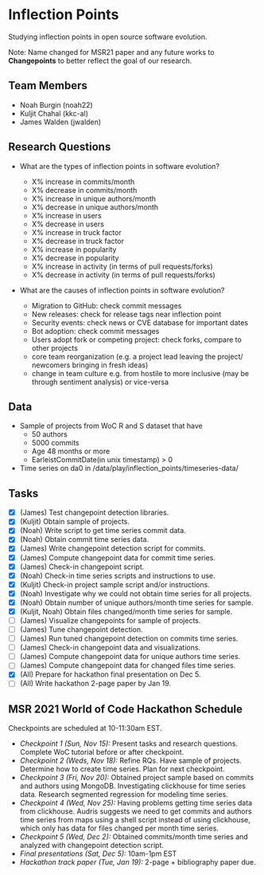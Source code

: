 # Inflection Points

Studying inflection points in open source software evolution.

Note: Name changed for MSR21 paper and any future works to __Changepoints__ to better reflect the goal of our research.

## Team Members

  * Noah Burgin (noah22)
  * Kuljit Chahal (kkc-al)
  * James Walden (jwalden)

## Research Questions
  * What are the types of inflection points in software evolution?
      * X% increase in commits/month
      * X% decrease in commits/month
      * X% increase in unique authors/month
      * X% decrease in unique authors/month
      * X% increase in users
      * X% decrease in users
      * X% increase in truck factor
      * X% decrease in truck factor
      * X% increase in popularity
      * X% decrease in popularity
      * X% increase in activity (in terms of pull requests/forks) 
      * X% decrease in activity (in terms of pull requests/forks)
     
  * What are the causes of inflection points in software evolution?
      * Migration to GitHub: check commit messages
      * New releases: check for release tags near inflection point
      * Security events: check news or CVE database for important dates
      * Bot adoption: check commit messages
      * Users adopt fork or competing project: check forks, compare to other projects 
      * core team reorganization (e.g. a project lead leaving the project/ newcomers bringing in fresh ideas)
      * change in team culture e.g. from hostile to more inclusive (may be through sentiment analysis) or vice-versa

## Data
  * Sample of projects from WoC R and S dataset that have
      * 50 authors
      * 5000 commits
      * Age 48 months or more
      * EarleistCommitDate(in unix timestamp) > 0
  * Time series on da0 in /data/play/inflection_points/timeseries-data/

## Tasks

  * [X] (James) Test changepoint detection libraries.
  * [X] (Kuljit) Obtain sample of projects.
  * [X] (Noah) Write script to get time series commit data.
  * [X] (Noah) Obtain commit time series data.
  * [X] (James) Write changepoint detection script for commits.
  * [X] (James) Compute changepoint data for commit time series.
  * [X] (James) Check-in changepoint script.
  * [X] (Noah) Check-in time series scripts and instructions to use.
  * [X] (Kuljit) Check-in project sample script and/or instructions.
  * [X] (Noah) Investigate why we could not obtain time series for all projects.
  * [X] (Noah) Obtain number of unique authors/month time series for sample.
  * [X] (Kuljit, Noah) Obtain files changed/month time series for sample.
  * [ ] (James) Visualize changepoints for sample of projects.
  * [ ] (James) Tune changepoint detection.
  * [ ] (James) Run tuned changepoint detection on commits time series.
  * [ ] (James) Check-in changepoint data and visualizations.
  * [ ] (James) Compute changepoint data for unique authors time series.
  * [ ] (James) Compute changepoint data for changed files time series.
  * [X] (All) Prepare for hackathon final presentation on Dec 5.
  * [ ] (All) Write hackathon 2-page paper by Jan 19.

## MSR 2021 World of Code Hackathon Schedule

Checkpoints are scheduled at 10-11:30am EST.

  * *Checkpoint 1 (Sun, Nov 15):* Present tasks and research questions. Complete WoC tutorial before or after checkpoint.
  * *Checkpoint 2 (Weds, Nov 18):* Refine RQs. Have sample of projects. Determine how to create time series. Plan for next checkpoint.
  * *Checkpoint 3 (Fri, Nov 20):* Obtained project sample based on commits and authors using MongoDB. Investigating clickhouse for time series data. Research segmented regression for modeling time series.
  * *Checkpoint 4 (Wed, Nov 25):* Having problems getting time series data from clickhouse. Audris suggests we need to get commits and authors time series from maps using a shell script instead of using clickhouse, which only has data for files changed per month time series.
  * *Checkpoint 5 (Wed, Dec 2):* Obtained commits/month time series and analyzed with changepoint detection script.
  * *Final presentations (Sat, Dec 5):* 10am-1pm EST
  * *Hackathon track paper (Tue, Jan 19):* 2-page + bibliography paper due.

